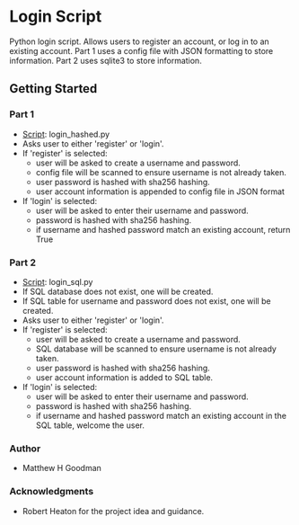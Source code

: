# Login Script
Python login script. Allows users to register an account, or log in to an existing account. Part 1 uses a config file with JSON formatting to store information. Part 2 uses sqlite3 to store information.

## Getting Started
### Part 1
  - <u>Script</u>: login_hashed.py
  - Asks user to either 'register' or 'login'.
  - If 'register' is selected: 
    - user will be asked to create a username and password.
    - config file will be scanned to ensure username is not already taken.
    - user password is hashed with sha256 hashing.
    - user account information is appended to config file in JSON format
  - If 'login' is selected:
    - user will be asked to enter their username and password.
    - password is hashed with sha256 hashing.
    - if username and hashed password match an existing account, return True
    
### Part 2
  - <u>Script</u>: login_sql.py
  - If SQL database does not exist, one will be created.
  - If SQL table for username and password does not exist, one will be created.
  - Asks user to either 'register' or 'login'.
  - If 'register' is selected: 
    - user will be asked to create a username and password.
    - SQL database will be scanned to ensure username is not already taken.
    - user password is hashed with sha256 hashing.
    - user account information is added to SQL table.
  - If 'login' is selected:
    - user will be asked to enter their username and password.
    - password is hashed with sha256 hashing.
    - if username and hashed password match an existing account in the SQL table, welcome the user.
    
### Author
  - Matthew H Goodman
  
### Acknowledgments 
  - Robert Heaton for the project idea and guidance.
